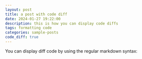 ```yaml
---
layout: post
title: a post with code diff
date: 2024-01-27 19:22:00
description: this is how you can display code diffs
tags: formatting code
categories: sample-posts
code_diff: true
---
```


You can display diff code by using the regular markdown syntax:
